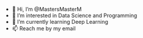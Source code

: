 - 👋 Hi, I’m @MastersMasterM
- 👀 I’m interested in Data Science and Programming
- 🌱 I’m currently learning Deep Learning
- 📫 Reach me by my email

<!---
MastersMasterM/MastersMasterM is a ✨ special ✨ repository because its `README.md` (this file) appears on your GitHub profile.
You can click the Preview link to take a look at your changes.
--->
